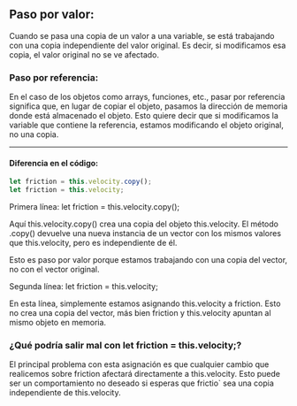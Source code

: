 ## Paso por valor:

Cuando se pasa una copia de un valor a una variable, se está trabajando con una copia independiente del valor original. Es decir, si modificamos esa copia, el valor original no se ve afectado. 

### Paso por referencia:

En el caso de los objetos como arrays, funciones, etc., pasar por referencia significa que, en lugar de copiar el objeto, pasamos la dirección de memoria donde está almacenado el objeto. Esto quiere decir que si modificamos la variable que contiene la referencia, estamos modificando el objeto original, no una copia.

---

#### Diferencia en el código:

```js
let friction = this.velocity.copy();
let friction = this.velocity;
```

Primera línea: let friction = this.velocity.copy();

Aquí this.velocity.copy() crea una copia del objeto this.velocity. El método .copy() devuelve una nueva instancia de un vector con los mismos valores que this.velocity, pero es independiente de él.
   
Esto es paso por valor porque estamos trabajando con una copia del vector, no con el vector original.

Segunda línea: let friction = this.velocity;

En esta línea, simplemente estamos asignando this.velocity a friction. Esto no crea una copia del vector, más bien friction y this.velocity apuntan al mismo objeto en memoria.
   



### ¿Qué podría salir mal con let friction = this.velocity;?

El principal problema con esta asignación es que cualquier cambio que realicemos sobre friction afectará directamente a this.velocity. Esto puede ser un comportamiento no deseado si esperas que frictio` sea una copia independiente de this.velocity. 
